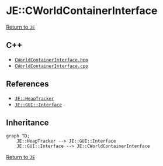 # JE::CWorldContainerInterface

[Return to `JE`](/docs/je.md)

## C++

- [`CWorldContainerInterface.hpp`](/src/je/CWorldContainerInterface.hpp)
- [`CWorldContainerInterface.cpp`](/src/je/CWorldContainerInterface.cpp)

## References

- [`JE::HeapTracker`](/docs/je/HeapTracker.md)
- [`JE::GUI::Interface`](/docs/je/GUI/Interface.md)

## Inheritance

```mermaid
graph TD;
    JE::HeapTracker --> JE::GUI::Interface
    JE::GUI::Interface --> JE::CWorldContainerInterface
```

[Return to `JE`](/docs/je.md)